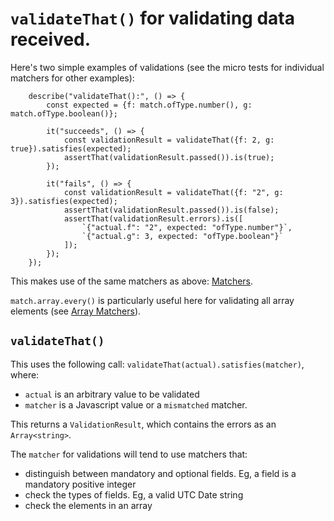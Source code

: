 # `validateThat()` for validating data received.

Here's two simple examples of validations (see the micro tests for individual matchers for other examples):

```
    describe("validateThat():", () => {
        const expected = {f: match.ofType.number(), g: match.ofType.boolean()};

        it("succeeds", () => {
            const validationResult = validateThat({f: 2, g: true}).satisfies(expected);
            assertThat(validationResult.passed()).is(true);
        });

        it("fails", () => {
            const validationResult = validateThat({f: "2", g: 3}).satisfies(expected);
            assertThat(validationResult.passed()).is(false);
            assertThat(validationResult.errors).is([
                `{"actual.f": "2", expected: "ofType.number"}`,
                `{"actual.g": 3, expected: "ofType.boolean"}`
            ]);
        });
    });
```

This makes use of the same matchers as above: [Matchers](./MATCHERS.md).

`match.array.every()` is particularly useful here for validating all array elements (see [Array Matchers](./ArrayMatchers.md)).

## `validateThat()`

This uses the following call: `validateThat(actual).satisfies(matcher)`, where:

- `actual` is an arbitrary value to be validated
- `matcher` is a Javascript value or a `mismatched` matcher.

This returns a `ValidationResult`, which contains the errors as an `Array<string>`.

The `matcher` for validations will tend to use matchers that:
- distinguish between mandatory and optional fields. Eg, a field is a mandatory positive integer
- check the types of fields. Eg, a valid UTC Date string
- check the elements in an array
